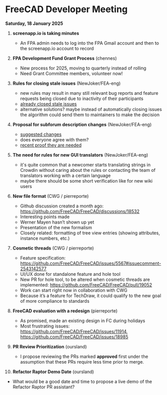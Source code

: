 # FreeCAD Developer Meeting

**Saturday, 18 January 2025**

1. **screenapp.io is taking minutes**
   - An FPA admin needs to log into the FPA Gmail account and then to the screenapp.io account to record

2. **FPA Development Fund Grant Process** (chennes)
   - New process for 2025, moving to quarterly instead of rolling
   - Need Grant Committee members, volunteer now!

3. **Rules for closing stale issues** (NewJoker/FEA-eng)
   - new rules may result in many still relevant bug reports and feature requests being closed due to inactivity of their participants
   - [already closed stale issues](https://github.com/FreeCAD/FreeCAD/issues?q=is%3Aissue%20state%3Aclosed%20label%3A%22Status%3A%20Auto-closing%22%20)
   - alternative solutions? maybe instead of automatically closing issues the algorithm could send them to maintainers to make the decision
  
4. **Proposal for subforum description changes** (NewJoker/FEA-eng)
   - [suggested changes](https://forum.freecad.org/viewtopic.php?t=92660)
   - does everyone agree with them?
   - [recent proof they are needed](https://forum.freecad.org/viewtopic.php?t=93899#p804111)
  
5. **The need for rules for new GUI translators** (NewJoker/FEA-eng)
   - it's quite common that a newcomer starts translating strings in Crowdin without caring about the rules or contacting the team of translators working with a certain language
   - maybe there should be some short verification like for new wiki users

6. **New file format** (CWG / pierreporte)
   * Github discussion created a month ago: https://github.com/FreeCAD/FreeCAD/discussions/18532
   * Interesting points made
   * Werner Mayen hasn’t shown up yet
   * Presentation of the new formalism
   * Closely related: formatting of tree view entries (showing attributes, instance numbers, etc.)

7.  **Cosmetic threads** (CWG / pierreporte)
    * Feature specification: https://github.com/FreeCAD/FreeCAD/issues/5567#issuecomment-2543142577
    * UI/UX done for standalone feature and hole tool
    * New PR for hole tool, to be altered when cosmetic threads are implemented: https://github.com/FreeCAD/FreeCAD/pull/19052
    * Work can start right now in collaboration with CWG
    * Because it’s a feature for TechDraw, it could qualify to the new goal of more compliance to standards

8. **FreeCAD evaluation with a redesign** (pierreporte)
	* As promised, made an existing design in FC during holidays
	* Most frustrating issues: https://github.com/FreeCAD/FreeCAD/issues/11914, https://github.com/FreeCAD/FreeCAD/issues/18985

9. **PR Review Prioritization** (oursland)
   * I propose reviewing the PRs marked **approved** first under the assumption that these PRs require less time prior to merge.

10. **Refactor Raptor Demo Date** (oursland)
   * What would be a good date and time to propose a live demo of the Refactor Raptor PR assistant?
